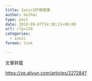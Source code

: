 ```yaml
---
title: Ionic3环境搭建
author: beihai
type: post
date: 2018-09-07T14:30:21+00:00
url: /?p=139
categories:
  - ionic
format: link

---
```

<!--more-->文章转载

<https://yq.aliyun.com/articles/227284?>
  
&nbsp;